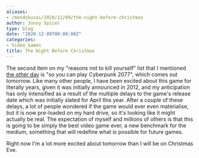 ```yaml
---
aliases:
- /mendokusai/2020/12/09/the-night-before-christmas
author: Jonny Spicer
type: blog
date: "2020-12-09T00:00:00Z"
categories:
- Video Games
title: The Night Before Christmas
---
```

The second item on my "reasons not to kill yourself" list that I mentioned [the other day](/blog/shingeki-no-kyojin-season-4) is "so you can play
Cyberpunk 2077", which comes out tomorrow. Like many other people, I have been excited about this game for literally years, given it was initially announced in 2012, and my
anticipation has only intensified as a result of the multiple delays to the game's release date which was initially slated for April this year. After a couple of these delays, a lot
of people wondered if the game would ever even materialise, but it is now pre-loaded on my hard drive, so it's looking like it might actually be real. The expectation of myself and
millions of others is that this is going to be simply the best video game ever, a new benchmark for the medium, something that will redefine what is possible for future games.

Right now I'm a lot more excited about tomorrow than I will be on Christmas Eve.
